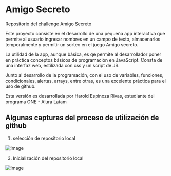 # Amigo Secreto

Repositorio del challenge Amigo Secreto

Este proyecto consiste en el desarrollo de una pequeña app interactiva que permite al usuario ingresar nombres en un campo de texto, almacenarlos temporalmente y permitir un sorteo en el juego Amigo secreto.

La utilidad de la app, aunque básica, es qe permite al desarrollador poner en práctica conceptos básicos de programación en JavaScript. Consta de una interfaz web, estilizada con css y un script de JS.

Junto al desarrollo de la programación, con el uso de variables, funciones, condicionales, alertas, arrays, entre otras, es una excelente práctica para el uso de github.

Esta versión es desarrollada por Harold Espinoza Rivas, estudiante del programa ONE - Alura Latam

## Algunas capturas del proceso de utilización de github

1. selección de repositorio local
   
![Image](https://github.com/user-attachments/assets/017280d1-8f1e-47e6-85a3-8ba91414edbb)

3. Inicialización del repositorio local
   
 ![Image](https://github.com/user-attachments/assets/15718204-b46a-4271-b060-3525f3d54311)

